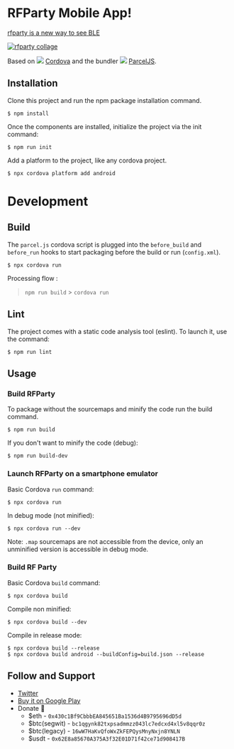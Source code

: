 # RFParty Mobile App!

[rfparty is a new way to see BLE](https://blog.dataparty.xyz/blog/rfparty-a-new-way-to-see-ble/)

[![rfparty collage ](https://img.youtube.com/vi/kDboDShA8do/0.jpg)](https://www.youtube.com/watch?v=kDboDShA8do)

Based on ![](https://cordova.apache.org/static/img/cordova_24.png) [Cordova](https://cordova.apache.org/) and the bundler ![](https://parceljs.org/assets/parcel.png) [ParcelJS](https://parceljs.org/).

## Installation

Clone this project and run the npm package installation command.
```
$ npm install
```
Once the components are installed, initialize the project via the init command:
```
$ npm run init
```

Add a platform to the project, like any cordova project.
````
$ npx cordova platform add android
````

# Development

## Build

The `parcel.js` cordova script is plugged into the `before_build` and `before_run` hooks to start packaging before the build or run (`config.xml`).
```
$ npx cordova run
```
Processing flow :
> `npm run build` > `cordova run`

## Lint

The project comes with a static code analysis tool (eslint). To launch it, use the command:
```
$ npm run lint
```

## Usage

### Build RFParty

To package without the sourcemaps and minify the code run the build command.
```
$ npm run build
```
If you don't want to minify the code (debug):
```
$ npm run build-dev
```

### Launch RFParty on a smartphone emulator
Basic Cordova `run` command:
```
$ npx cordova run
```
In debug mode (not minified):
```
$ npx cordova run --dev
```
Note: `.map` sourcemaps are not accessible from the device, only an unminified version is accessible in debug mode.

### Build RF Party
Basic Cordova `build` command:
```
$ npx cordova build
```
Compile non minified:
```
$ npx cordova build --dev
```
Compile in release mode:
```
$ npx cordova build --release
$ npx cordova build android --buildConfig=build.json --release
```

## Follow and Support

 * [Twitter](https://twitter.com/datapartydao)
 * [Buy it on Google Play](https://play.google.com/store/apps/details?id=xyz.dataparty.rfparty)
 * Donate 🤲
   * $eth - `0x430c1Bf9CbbbEA845651Ba1536d4B9795696dD5d`
   * $btc(segwit) - `bc1qgynk82txpsadmmzz043lc7edcxd4xl5v8qqr0z`
   * $btc(legacy) - `16wW7HaKvQfoWxZkFEPQysMnyNxjn8YNLN`
   * $usdt - `0x62E8a85670A375A3f32E01D71f42ce71d908417B`